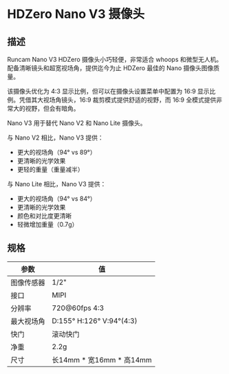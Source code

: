 # HDZero Nano V3 摄像头

## 描述

Runcam Nano V3 HDZero 摄像头小巧轻便，非常适合 whoops 和微型无人机。配备清晰镜头和超宽视场角，提供迄今为止 HDZero 最佳的 Nano 摄像头图像质量。

该摄像头优化为 4:3 显示比例，但可以在摄像头设置菜单中配置为 16:9 显示比例。凭借其大视场角镜头，16:9 裁剪模式提供舒适的视野，而 16:9 全模式提供非常大的视野，但会有暗角。

Nano V3 用于替代 Nano V2 和 Nano Lite 摄像头。

与 Nano V2 相比，Nano V3 提供：
- 更大的视场角（94° vs 89°）
- 更清晰的光学效果
- 更轻的重量（重量减半）

与 Nano Lite 相比，Nano V3 提供：
- 更大的视场角（94° vs 84°）
- 更清晰的光学效果
- 颜色和对比度更清晰
- 轻微增加重量（0.7g）

## 规格

| 参数          | 值                       |
| ------------- | ------------------------ |
| 图像传感器    | 1/2"                     |
| 接口          | MIPI                     |
| 分辨率        | 720@60fps 4:3            |
| 最大视场角    | D:155° H:126° V:94°(4:3) |
| 快门          | 滚动快门                 |
| 净重          | 2.2g                     |
| 尺寸          | 长14mm * 宽16mm * 高14mm |
